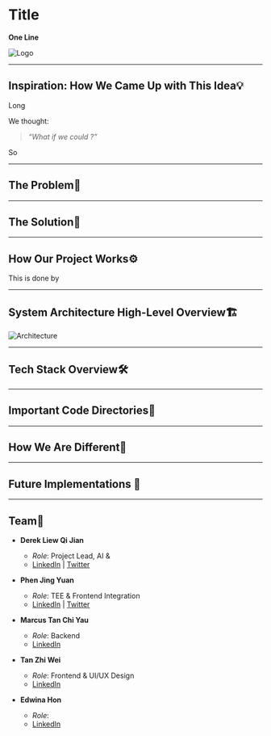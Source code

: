 # Title
**One Line**

![Logo]()



---

## Inspiration: How We Came Up with This Idea💡

Long

We thought:

> *“What if we could ?”*

So

---


## The Problem🚧



---

## The Solution🔑



---

## How Our Project Works⚙️
This is done by


---

## System Architecture High-Level Overview🏗️

![Architecture]() 


---





## Tech Stack Overview🛠️



---

## Important Code Directories📂 




---
## How We Are Different🌟


---


## Future Implementations 🚀





---


## Team👥

- **Derek Liew Qi Jian**  
  - *Role*: Project Lead, AI & 
  - [LinkedIn](https://www.linkedin.com/in/derek2403/) | [Twitter](https://x.com/derek2403)

- **Phen Jing Yuan**  
  - *Role*: TEE & Frontend Integration  
  - [LinkedIn](https://www.linkedin.com/in/jing-yuan-phen-b42266295/) | [Twitter](https://x.com/ilovedahmo)
 
- **Marcus Tan Chi Yau**  
  - *Role*: Backend  
  - [LinkedIn](https://www.linkedin.com/in/marcus-tan-8846ba271/)

- **Tan Zhi Wei**  
  - *Role*: Frontend & UI/UX Design  
  - [LinkedIn](https://www.linkedin.com/in/tanzhiwei0328/)
 
- **Edwina Hon**  
  - *Role*: 
  - [LinkedIn](https://www.linkedin.com/in/edwina-hon-548189340/)
 
